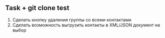 ## Task + git clone test

1) Сделать кнопку удаления группы со всеми контактами
2) Сделать возможность выгрузить контакты в XML/JSON документ на выбор